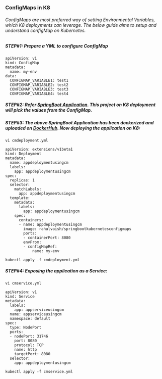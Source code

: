 ### ConfigMaps in K8
###### ConfigMaps are most preferred way of setting Environmental Variables, which K8 deployments can leverage. The below guide aims to setup and understand configMap on Kubernetes.

##### STEP#1: Prepare a YML to configure ConfigMap
```
apiVersion: v1
kind: ConfigMap
metadata:
  name: my-env
data:
  CONFIGMAP_VARIABLE1: test1
  CONFIGMAP_VARIABLE2: test2
  CONFIGMAP_VARIABLE3: test3
  CONFIGMAP_VARIABLE4: test4    
```
##### STEP#2: Refer [SpringBoot Application](https://github.com/rahulvaish/Docker-Java/tree/SpringBootKubernetesConfigMaps). This project on K8 deployment will pick the values from the ConfigMap.

##### STEP#3: The above SpringBoot Application has been dockerized and uploaded on [DockerHub](https://hub.docker.com/r/rahulvaish/springbootkubernetesconfigmaps). Now deploying the application on K8:
```
vi cmdeployment.yml
```

```
apiVersion: extensions/v1beta1
kind: Deployment
metadata:
  name: appdeploymentusingcm
  labels:
    app: appdeploymentusingcm
spec:
  replicas: 1
  selector:
    matchLabels:
      app: appdeploymentusingcm
  template:
    metadata:
      labels:
        app: appdeploymentusingcm
    spec:
      containers:
      - name: appdeploymentusingcm
        image: rahulvaish/springbootkubernetesconfigmaps
        ports:
        - containerPort: 8080
        envFrom:
        - configMapRef:
            name: my-env

```
```
kubectl apply -f cmdeployment.yml
```
##### STEP#4: Exposing the application as a Service:
```
vi cmservice.yml
```

```
apiVersion: v1
kind: Service
metadata:
  labels:
    app: appserviceusingcm
  name: appserviceusingcm
  namespace: default
spec:
  type: NodePort
  ports:
  - nodePort: 31746
    port: 8080
    protocol: TCP
    name: http
    targetPort: 8080
  selector:
    app: appdeploymentusingcm
```
```
kubectl apply -f cmservice.yml
```  

  
  
  
